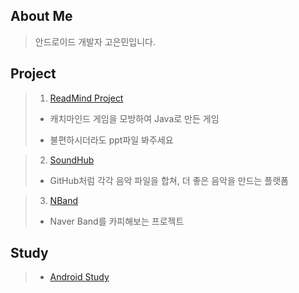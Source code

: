 ## About Me

> 안드로이드 개발자 고은민입니다.

## Project

> 1. [ReadMind Project](https://github.com/dmsals216/ReadMind)
> 
> * 캐치마인드 게임을 모방하여 Java로 만든 게임
> 
> * 불편하시더라도 ppt파일 봐주세요

> 2. [SoundHub](https://github.com/dmsals216/SoundHub)
> 
> * GitHub처럼 각각 음악 파일을 합쳐, 더 좋은 음악을 만드는 플랫폼

> 3. [NBand](https://github.com/dmsals216/NBand)
> 
> * Naver Band를 카피해보는 프로젝트

## Study

> * [Android Study](https://github.com/dmsals216/MyStudy)